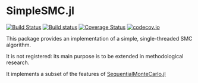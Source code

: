 # SimpleSMC.jl

[![Build Status](https://travis-ci.org/awllee/SimpleSMC.jl.svg?branch=master)](https://travis-ci.org/awllee/SimpleSMC.jl)
[![Build status](https://ci.appveyor.com/api/projects/status/xu5o7odo78f0kxjg?svg=true)](https://ci.appveyor.com/project/awllee/simplesmc-jl)
[![Coverage Status](https://coveralls.io/repos/github/awllee/SimpleSMC.jl/badge.svg?branch=master)](https://coveralls.io/github/awllee/SimpleSMC.jl?branch=master)
[![codecov.io](http://codecov.io/github/awllee/SimpleSMC.jl/coverage.svg?branch=master)](http://codecov.io/github/awllee/SimpleSMC.jl?branch=master)

This package provides an implementation of a simple, single-threaded SMC algorithm.

It is not registered: its main purpose is to be extended in methodological research.

It implements a subset of the features of [SequentialMonteCarlo.jl](https://github.com/awllee/SequentialMonteCarlo.jl)
